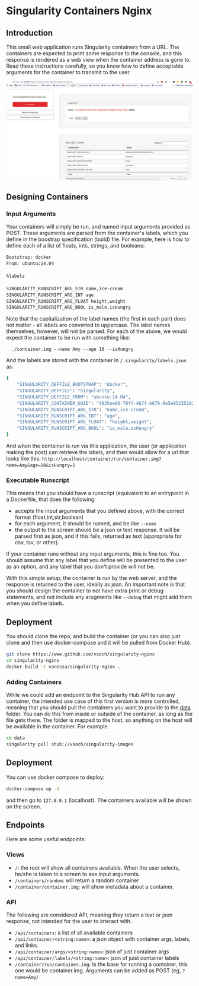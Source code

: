 # Singularity Containers Nginx

## Introduction
This small web application runs Singularity containers from a URL. The containers are expected to print some response to the console, and this response is rendered as a web view when the container address is gone to. Read these instructions carefully, so you know how to define acceptable arguments for the container to transmit to the user.

![img/container.png](img/container.png)


## Designing Containers

### Input Arguments
Your containers will simply be run, and named input arguments provided as POST. These arguments are parsed from the container's labels, which you define in the boostrap specification (build) file. For example, here is how to define each of a list of floats, ints, strings, and booleans:

```bash
Bootstrap: docker
From: ubuntu:14.04

%labels

SINGULARITY_RUNSCRIPT_ARG_STR name,ice-cream
SINGULARITY_RUNSCRIPT_ARG_INT age
SINGULARITY_RUNSCRIPT_ARG_FLOAT height,weight
SINGULARITY_RUNSCRIPT_ARG_BOOL is_male,isHungry
```

Note that the capitalization of the label names (the first in each pair) does not matter - all labels are converted to uppercase. The label names themselves, however, will not be parsed. For each of the above, we would expect the container to be run with something like:


      ./container.img --name Amy --age 10 --isHungry


And the labels are stored with the container in `/.singularity/labels.json` as:


```bash
{
    "SINGULARITY_DEFFILE_BOOTSTRAP": "docker",
    "SINGULARITY_DEFFILE": "Singularity",
    "SINGULARITY_DEFFILE_FROM": "ubuntu:14.04",
    "SINGULARITY_CONTAINER_UUID": "4035ee00-78ff-4b7f-b679-0e5e95155102",
    "SINGULARITY_RUNSCRIPT_ARG_STR": "name,ice-cream",
    "SINGULARITY_RUNSCRIPT_ARG_INT": "age",
    "SINGULARITY_RUNSCRIPT_ARG_FLOAT": "height,weight",
    "SINGULARITY_RUNSCRIPT_ARG_BOOL": "is_male,isHungry"
}
```

And when the container is run via this application, the user (or application making the post) can retrieve the labels, and then would allow for a url that looks like this: `http://localhost/container/run/container.img?name=Amy&age=10&isHungry=1`


### Executable Runscript
This means that you should have a runscript (equivalent to an entrypoint in a Dockerfile, that does the following:

 - accepts the input arguments that you defined above, with the correct format (float,int,str,boolean)
 - for each argument, it should be named, and be like `--name`
 - the output to the screen should be a json or text response. It will be parsed first as json, and if this fails, returned as text (appropriate for csv, tsv, or other).

If your container runs without any input arguments, this is fine too. You should assume that any label that you define will be presented to the user as an option, and any label that you don't provide will not be.

With this simple setup, the container is run by the web server, and the response is returned to the user, ideally as json. An important note is that you should design the container to not have extra print or debug statements, and not include any arugments like `--debug` that might add them when you define labels. 



## Deployment
You should clone the repo, and build the container (or you can also just clone and then use docker-compose and it will be pulled from Docker Hub).


```bash
git clone https://www.github.com/vsoch/singularity-nginx
cd singularity-nginx
docker build -t vanessa/singularity-nginx .
```

### Adding Containers
While we could add an endpoint to the Singularity Hub API to run any container, the intended use case of this first version is more controlled, meaning that you should pull the containers you want to provide to the [data](data) folder. You can do this from inside or outside of the container, as long as the file gets there. The folder is mapped to the host, so anything on the host will be available in the container. For example.
          
```bash
cd data
singularity pull shub://vsoch/singularity-images
```

## Deployment
You can use docker compose to deploy:

```bash          
docker-compose up -d
```
and then go to `127.0.0.1` (localhost). The containers available will be shown on the screen. 

## Endpoints
Here are some useful endpoints:

### Views
 - `/`: the root will show all containers available. When the user selects, he/she is taken to a screen to see input arguments. 
 - `/containers/random`: will return a random container
 - `/container/container.img`: will show metadata about a container.

### API
The following are considered API, meaning they return a text or json response, not intended for the user to interact with.

 - `/api/containers`: a list of all available containers
 - `/api/container/<string:name>`: a json object with container args, labels, and links.
 - `/api/container/args/<string:name>`: json of just container args
 - `/api/container/labels/<string:name>`: json of juist container labels
 - `/container/run/container.img`: Is the base for running a container, this one would be container.img. Arguments can be added as POST (eg, `?name=Amy`)
